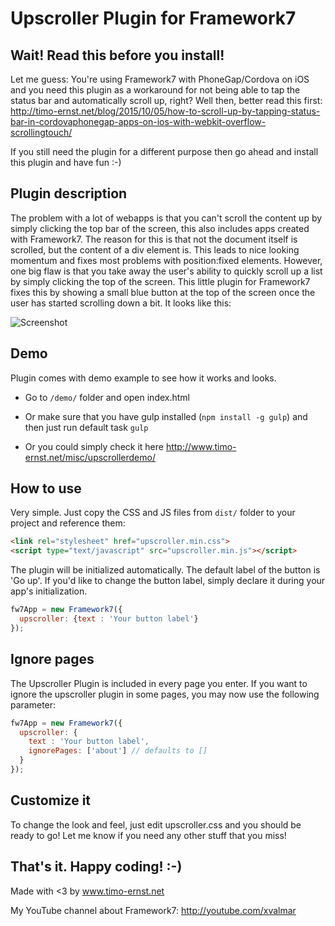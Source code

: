 # Upscroller Plugin for Framework7

## Wait! Read this before you install!

Let me guess: You're using Framework7 with PhoneGap/Cordova on iOS and you need this plugin as a workaround for not being able to tap the status bar and automatically scroll up, right? Well then, better read this first: http://timo-ernst.net/blog/2015/10/05/how-to-scroll-up-by-tapping-status-bar-in-cordovaphonegap-apps-on-ios-with-webkit-overflow-scrollingtouch/

If you still need the plugin for a different purpose then go ahead and install this plugin and have fun :-)

## Plugin description

The problem with a lot of webapps is that you can't scroll the content up by simply clicking the top bar of the screen, this also includes apps created with Framework7. The reason for this is that not the document itself is scrolled, but the content of a div element is. This leads to nice looking momentum and fixes most problems with position:fixed elements. However, one big flaw is that you take away the user's ability to quickly scroll up a list by simply clicking the top of the screen. This little plugin for Framework7 fixes this by showing a small blue button at the top of the screen once the user has started scrolling down a bit. It looks like this:

![Screenshot](https://raw.githubusercontent.com/valnub/Framework7-Upscroller-Plugin/master/screenshot.jpg)

## Demo

Plugin comes with demo example to see how it works and looks.
* Go to `/demo/` folder and open index.html
+ Or make sure that you have gulp installed (`npm install -g gulp`) and then just run default task `gulp`
* Or you could simply check it here http://www.timo-ernst.net/misc/upscrollerdemo/

## How to use

Very simple. Just copy the CSS and JS files from `dist/` folder to your project and reference them:

```html
<link rel="stylesheet" href="upscroller.min.css">
<script type="text/javascript" src="upscroller.min.js"></script>
```

The plugin will be initialized automatically. The default label of the button is 'Go up'.
If you'd like to change the button label, simply declare it during your app's initialization.

```javascript
fw7App = new Framework7({
  upscroller: {text : 'Your button label'}
});
```

## Ignore pages

The Upscroller Plugin is included in every page you enter. If you want to ignore the upscroller plugin in some pages, you may now use the following parameter:

```javascript
fw7App = new Framework7({
  upscroller: {
    text : 'Your button label',
    ignorePages: ['about'] // defaults to []
  }
});
```

## Customize it

To change the look and feel, just edit upscroller.css and you should be ready to go! Let me know if you need any other stuff that you miss!

## That's it. Happy coding! :-)

Made with <3 by www.timo-ernst.net

My YouTube channel about Framework7: http://youtube.com/xvalmar
